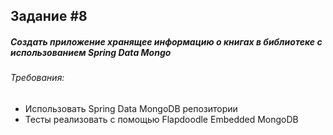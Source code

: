 Задание #8 
----------
##### Создать приложение хранящее информацию о книгах в библиотеке с использованием Spring Data Mongo
###### Требования:
* Использовать Spring Data MongoDB репозитории
* Тесты реализовать с помощью Flapdoodle Embedded MongoDB